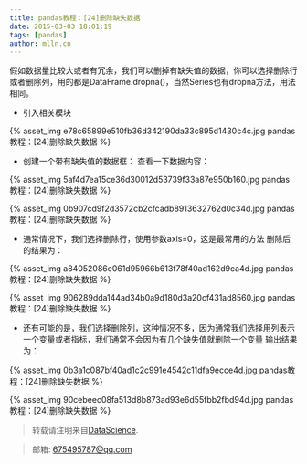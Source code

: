 ```yaml
---
title: pandas教程：[24]删除缺失数据
date: 2015-03-03 18:01:19
tags: [pandas]
author: mlln.cn
---
```

假如数据量比较大或者有冗余，我们可以删掉有缺失值的数据，你可以选择删除行或者删除列，用的都是DataFrame.dropna()，当然Series也有dropna方法，用法相同。

- 引入相关模块

{% asset_img e78c65899e510fb36d342190da33c895d1430c4c.jpg pandas教程：[24]删除缺失数据 %}

- 创建一个带有缺失值的数据框：
查看一下数据内容：

{% asset_img 5af4d7ea15ce36d30012d53739f33a87e950b160.jpg pandas教程：[24]删除缺失数据 %}

{% asset_img 0b907cd9f2d3572cb2cfcadb8913632762d0c34d.jpg pandas教程：[24]删除缺失数据 %}

- 通常情况下，我们选择删除行，使用参数axis=0，这是最常用的方法
删除后的结果为：

{% asset_img a84052086e061d95966b613f78f40ad162d9ca4d.jpg pandas教程：[24]删除缺失数据 %}

{% asset_img 906289dda144ad34b0a9d180d3a20cf431ad8560.jpg pandas教程：[24]删除缺失数据 %}

- 还有可能的是，我们选择删除列，这种情况不多，因为通常我们选择用列表示一个变量或者指标，我们通常不会因为有几个缺失值就删除一个变量
输出结果为：

{% asset_img 0b3a1c087bf40ad1c2c991e4542c11dfa9ecce4d.jpg pandas教程：[24]删除缺失数据 %}

{% asset_img 90cebeec08fa513d8b873ad93e6d55fbb2fbd94d.jpg pandas教程：[24]删除缺失数据 %}

> 转载请注明来自[DataScience](http://mlln.cn).

> 邮箱: 675495787@qq.com 
